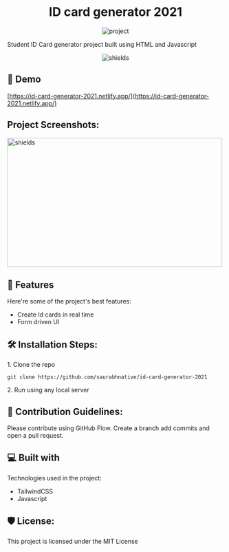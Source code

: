 <h1 align="center">ID card generator 2021</h1>

<p align="center"><img src="https://res.cloudinary.com/dk22rcdch/image/upload/v1627221002/Blogimages/id-card-generator-2021_cl7q1v.png" alt="project"></p>

<p>Student ID Card generator project built using HTML and Javascript</p>

<p align="center"><img src="https://img.shields.io/github/license/saurabhnative/id-card-generator-2021" alt="shields"></p>

<h2>🚀 Demo</h2>

[https://id-card-generator-2021.netlify.app/](https://id-card-generator-2021.netlify.app/)

<h2>Project Screenshots:</h2>

<img src="https://res.cloudinary.com/dk22rcdch/image/upload/v1629131458/Blogimages/Screenshot_2021-07-25_at_7.22.13_PM_h3qrut.png" alt="shields" style="width: 500px; height: 300px;">

  
  
<h2>🧐 Features</h2>

Here're some of the project's best features:

*   Create Id cards in real time
*   Form driven UI

<h2>🛠️ Installation Steps:</h2>

<p>1. Clone the repo</p>

```
git clone https://github.com/saurabhnative/id-card-generator-2021
```

<p>2. Run using any local server</p>

<h2>🍰 Contribution Guidelines:</h2>

Please contribute using GitHub Flow. Create a branch add commits and open a pull request.

  
  
<h2>💻 Built with</h2>

Technologies used in the project:

*   TailwindCSS
*   Javascript

<h2>🛡️ License:</h2>

This project is licensed under the MIT License
